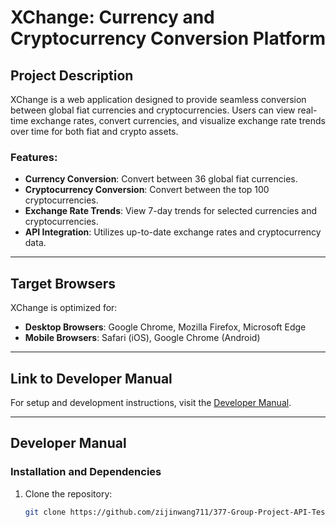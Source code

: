 # XChange: Currency and Cryptocurrency Conversion Platform

## Project Description
XChange is a web application designed to provide seamless conversion between global fiat currencies and cryptocurrencies. Users can view real-time exchange rates, convert currencies, and visualize exchange rate trends over time for both fiat and crypto assets.

### Features:
- **Currency Conversion**: Convert between 36 global fiat currencies.
- **Cryptocurrency Conversion**: Convert between the top 100 cryptocurrencies.
- **Exchange Rate Trends**: View 7-day trends for selected currencies and cryptocurrencies.
- **API Integration**: Utilizes up-to-date exchange rates and cryptocurrency data.

---

## Target Browsers
XChange is optimized for:
- **Desktop Browsers**: Google Chrome, Mozilla Firefox, Microsoft Edge
- **Mobile Browsers**: Safari (iOS), Google Chrome (Android)

---

## Link to Developer Manual
For setup and development instructions, visit the [Developer Manual](docs/developer_manual.md).

---

## Developer Manual

### Installation and Dependencies
1. Clone the repository:
   ```bash
   git clone https://github.com/zijinwang711/377-Group-Project-API-Testing.git
